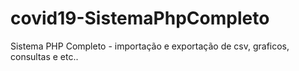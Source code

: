 # covid19-SistemaPhpCompleto
 Sistema PHP Completo - importação e exportação de csv, graficos, consultas e etc..
